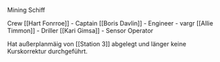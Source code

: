 Mining Schiff

Crew
[[Hart Fonrroe]] - Captain
[[Boris Davlin]] - Engineer - vargr
[[Allie Timmon]] - Driller
[[Kari Gimsa]] - Sensor Operator

Hat außerplanmäig von [[Station 3]] abgelegt und länger keine Kurskorrektur durchgeführt.
